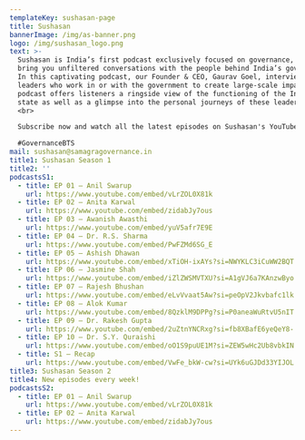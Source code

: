 ```yaml
---
templateKey: sushasan-page
title: Sushasan
bannerImage: /img/as-banner.png
logo: /img/sushasan_logo.png
text: >-
  Sushasan is India’s first podcast exclusively focused on governance, where we
  bring you unfiltered conversations with the people behind India’s governance.
  In this captivating podcast, our Founder & CEO, Gaurav Goel, interviews
  leaders who work in or with the government to create large-scale impact. The
  podcast offers listeners a ringside view of the functioning of the Indian
  state as well as a glimpse into the personal journeys of these leaders. <br>
  <br>

  Subscribe now and watch all the latest episodes on Sushasan's YouTube channel for governance behind-the-scenes! <br> <br>

  #GovernanceBTS
mail: sushasan@samagragovernance.in
title1: Sushasan Season 1
title2: ''
podcastsS1:
  - title: EP 01 – Anil Swarup
    url: https://www.youtube.com/embed/vLrZOL0X81k
  - title: EP 02 – Anita Karwal
    url: https://www.youtube.com/embed/zidabJy7ous
  - title: EP 03 – Awanish Awasthi
    url: https://www.youtube.com/embed/yuV5afr7E9E
  - title: EP 04 – Dr. R.S. Sharma
    url: https://www.youtube.com/embed/PwFZMd6SG_E
  - title: EP 05 – Ashish Dhawan
    url: https://www.youtube.com/embed/xTiOH-ixAYs?si=NWYKLC3iCuWW2BQT
  - title: EP 06 – Jasmine Shah
    url: https://www.youtube.com/embed/iZlZWSMVTXU?si=A1gVJ6a7KAnzwByo
  - title: EP 07 – Rajesh Bhushan
    url: https://www.youtube.com/embed/eLvVvaat5Aw?si=peOpV2Jkvbafc1lk
  - title: EP 08 – Alok Kumar
    url: https://www.youtube.com/embed/8QzklM9DPPg?si=P0aneaWuRtvU5nIT
  - title: EP 09 – Dr. Rakesh Gupta
    url: https://www.youtube.com/embed/2uZtnYNCRxg?si=fb8XBafE6yeQeY8-
  - title: EP 10 – Dr. S.Y. Quraishi
    url: https://www.youtube.com/embed/oO1S9puUE1M?si=ZEW5wHc2Ub8vbkIN
  - title: S1 – Recap
    url: https://www.youtube.com/embed/VwFe_bkW-cw?si=UYk6uGJDd33YIJOL
title3: Sushasan Season 2
title4: New episodes every week!
podcastsS2:
  - title: EP 01 – Anil Swarup
    url: https://www.youtube.com/embed/vLrZOL0X81k
  - title: EP 02 – Anita Karwal
    url: https://www.youtube.com/embed/zidabJy7ous
---
```

